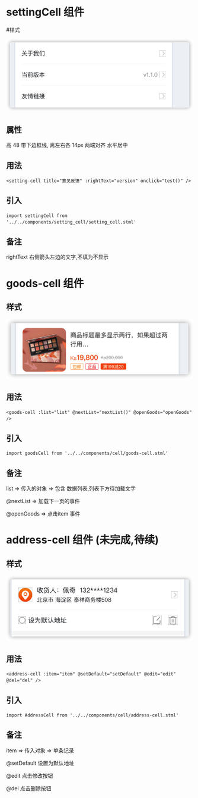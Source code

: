 # settingCell 组件

#样式

![](image/setting-cell.png)

## 属性

高 48  带下边框线, 离左右各 14px 两端对齐 水平居中

## 用法

`<setting-cell title="意见反馈" :rightText="version" onclick="test()" />`

## 引入

`import settingCell from '../../components/setting_cell/setting_cell.stml'`

## 备注

rightText 右侧箭头左边的文字,不填为不显示


# goods-cell 组件

## 样式

![](image/goods-cell.png)

## 用法

`<goods-cell :list="list" @nextList="nextList()" @openGoods="openGoods" />`

## 引入
`import goodsCell from '../../components/cell/goods-cell.stml'`

## 备注
list => 传入的对象  => 包含 数据列表,列表下方待加载文字

@nextList => 加载下一页的事件

@openGoods => 点击item 事件


# address-cell 组件 (未完成,待续)

## 样式

![](image/address-cell.png)

## 用法

`<address-cell :item="item" @setDefault="setDefault" @edit="edit" @del="del" />`

## 引入
`import AddressCell from '../../components/cell/address-cell.stml'`

## 备注


item => 传入对象 => 单条记录

@setDefault 设置为默认地址

@edit 点击修改按钮

@del 点击删除按钮